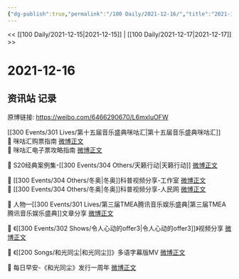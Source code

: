 ```yaml
---
{"dg-publish":true,"permalink":"/100 Daily/2021-12-16/","title":"2021-12-16","created":"2022-12-23T10:44:44.000+08:00","updated":"2023-02-26T00:50:15.000+08:00"}
---
```



<< [[100 Daily/2021-12-15\|2021-12-15]] | [[100 Daily/2021-12-17\|2021-12-17]] >>

# 2021-12-16

## 资讯站 记录

原博链接: https://weibo.com/6466290670/L6mxIuOFW

[[300 Events/301 Lives/第十五届音乐盛典咪咕汇\|第十五届音乐盛典咪咕汇]]  
💫 咪咕汇购票指南 [微博正文](https://m.weibo.cn/6466290670/4715032418193098)  
💫 咪咕汇电子票攻略指南 [微博正文](https://m.weibo.cn/6466290670/4714993222945298)

💫 S20经典案例集-[[300 Events/304 Others/天籁行动\|天籁行动]] [微博正文](https://m.weibo.cn/6466290670/4715055684256337)

💫 [[300 Events/304 Others/冬奥\|冬奥]]科普视频分享-工作室 [微博正文](https://m.weibo.cn/6466290670/4715139146187653)  
💫 [[300 Events/304 Others/冬奥\|冬奥]]科普视频分享-人民网 [微博正文](https://m.weibo.cn/6466290670/4715122394665880)

💫 人物—[[300 Events/301 Lives/第三届TMEA腾讯音乐娱乐盛典\|第三届TMEA腾讯音乐娱乐盛典]]文章分享 [微博正文](https://m.weibo.cn/6466290670/4715142283528583)

💫 《[[300 Events/302 Shows/令人心动的offer3\|令人心动的offer3]]》视频分享 [微博正文](https://m.weibo.cn/6466290670/4714982803245208)

💫 《[[200 Songs/和光同尘\|和光同尘]]》多语字幕版MV [微博正文](https://m.weibo.cn/6466290670/4715140702538165)

💫 每日早安-《和光同尘》发行一周年 [微博正文](https://m.weibo.cn/6466290670/4714942491788344)
